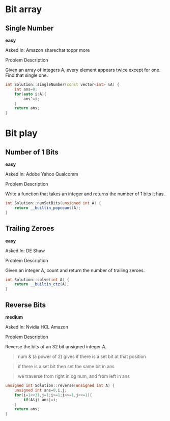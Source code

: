 # Bit array

## Single Number
**easy**

Asked In:
Amazon
sharechat
toppr
more

Problem Description
 
 

Given an array of integers A, every element appears twice except for one. Find that single one.

```c++
int Solution::singleNumber(const vector<int> &A) {
    int ans=0;
    for(auto i:A){
        ans^=i;
    }
    return ans;
}
```

#  Bit play 

## Number of 1 Bits
**easy**

Asked In:
Adobe
Yahoo
Qualcomm

Problem Description
 
 
Write a function that takes an integer and returns the number of 1 bits it has.

```c++
int Solution::numSetBits(unsigned int A) {
    return __builtin_popcount(A);
}

```

## Trailing Zeroes
**easy**

Asked In:
DE Shaw

Problem Description

Given an integer A, count and return the number of trailing zeroes.

```c++
int Solution::solve(int A) {
    return __builtin_ctz(A);
}

```

## Reverse Bits
**medium**

Asked In:
Nvidia
HCL
Amazon

Problem Description

Reverse the bits of an 32 bit unsigned integer A.

> num & (a power of 2) gives if there is a set bit at that position

> if there is a set bit then set the same bit in ans

> we traverse from right in og num, and from left in ans

```c++
unsigned int Solution::reverse(unsigned int A) {
    unsigned int ans=0,i,j;
    for(i=1<<31,j=1;i>=1;i>>=1,j<<=1){
        if(A&j) ans|=i;
    }
    return ans;
}

```